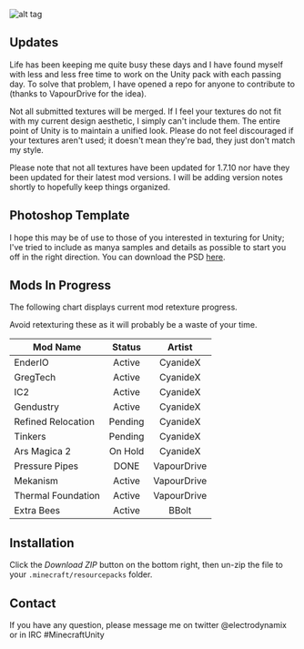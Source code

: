 ![alt tag](http://i.imgur.com/CSXhTzt.png)

Updates
------
Life has been keeping me quite busy these days and I have found myself with less and less free time to work on the Unity pack with each passing day. To solve that problem, I have opened a repo for anyone to contribute to (thanks to VapourDrive for the idea).

Not all submitted textures will be merged. If I feel your textures do not fit with my current design aesthetic, I simply can't include them. The entire point of Unity is to maintain a unified look. Please do not feel discouraged if your textures aren't used; it doesn't mean they're bad, they just don't match my style.

Please note that not all textures have been updated for 1.7.10 nor have they been updated for their latest mod versions. I will be adding version notes shortly to hopefully keep things organized.

Photoshop Template
------
I hope this may be of use to those of you interested in texturing for Unity; I've tried to include as manya samples and details as possible to start you off in the right direction. You can download the PSD [here](https://dl.dropboxusercontent.com/u/2609913/Minecraft/Unity/unityTemplate.psd?dl=1 "Unity - PSD").

Mods In Progress
------
The following chart displays current mod retexture progress.

Avoid retexturing these as it will probably be a waste of your time. 


| Mod Name            | Status          | Artist          |
| ------------------  |:-------------:  | :-------------: |
| EnderIO             | Active          | CyanideX        |
| GregTech            | Active          | CyanideX        |
| IC2                 | Active          | CyanideX        |
| Gendustry           | Active          | CyanideX        |
| Refined Relocation  | Pending         | CyanideX        |
| Tinkers             | Pending         | CyanideX        |
| Ars Magica 2        | On Hold         | CyanideX        |
| Pressure Pipes      | DONE            | VapourDrive     |
| Mekanism            | Active          | VapourDrive     |
| Thermal Foundation  | Active          | VapourDrive     |
| Extra Bees          | Active          | BBolt           |

Installation
------
Click the _Download ZIP_ button on the bottom right, then un-zip the file to your `.minecraft/resourcepacks` folder.

Contact
------
If you have any question, please message me on twitter @electrodynamix or in IRC #MinecraftUnity
